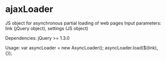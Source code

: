 # ajaxLoader

JS object for asynchronous partial loading of web pages
Input parameters: link (jQuery object), settings (JS object)

Dependencies: jQuery >= 1.3.0

Usage: 
var asyncLoader = new AsyncLoader();
asyncLoader.load($(link), {}); 
